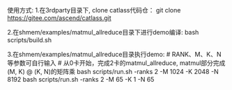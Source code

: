 使用方式: 
1.在3rdparty目录下, clone catlass代码仓：
    git clone https://gitee.com/ascend/catlass.git

2.在shmem/examples/matmul_allreduce目录下进行demo编译:
    bash scripts/build.sh

3.在shmem/examples/matmul_allreduce目录执行demo:
    # RANK、M、K、N等参数可自行输入
    # 从0卡开始，完成2卡的matmul_allreduce, matmul部分完成(M, K) @ (K, N)的矩阵乘
    bash scripts/run.sh -ranks 2 -M 1024 -K 2048 -N 8192
    bash scripts/run.sh -ranks 2 -M 65 -K 1 -N 65